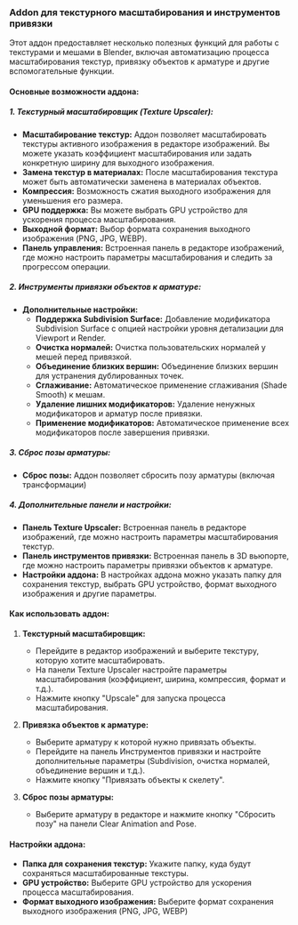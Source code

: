 ### **Addon для текстурного масштабирования и инструментов привязки**

Этот аддон предоставляет несколько полезных функций для работы с текстурами и мешами в Blender, включая автоматизацию процесса масштабирования текстур, привязку объектов к арматуре и другие вспомогательные функции.

#### **Основные возможности аддона:**

##### **1. Текстурный масштабировщик (Texture Upscaler):**
- **Масштабирование текстур:** Аддон позволяет масштабировать текстуры активного изображения в редакторе изображений. Вы можете указать коэффициент масштабирования или задать конкретную ширину для выходного изображения.
- **Замена текстур в материалах:** После масштабирования текстура может быть автоматически заменена в материалах объектов.
- **Компрессия:** Возможность сжатия выходного изображения для уменьшения его размера.
- **GPU поддержка:** Вы можете выбрать GPU устройство для ускорения процесса масштабирования.
- **Выходной формат:** Выбор формата сохранения выходного изображения (PNG, JPG, WEBP).
- **Панель управления:** Встроенная панель в редакторе изображений, где можно настроить параметры масштабирования и следить за прогрессом операции.

##### **2. Инструменты привязки объектов к арматуре:**
- **Дополнительные настройки:**
  - **Поддержка Subdivision Surface:** Добавление модификатора Subdivision Surface с опцией настройки уровня детализации для Viewport и Render.
  - **Очистка нормалей:** Очистка пользовательских нормалей у мешей перед привязкой.
  - **Объединение близких вершин:** Объединение близких вершин для устранения дублированных точек.
  - **Сглаживание:** Автоматическое применение сглаживания (Shade Smooth) к мешам.
  - **Удаление лишних модификаторов:** Удаление ненужных модификаторов и арматур после привязки.
  - **Применение модификаторов:** Автоматическое применение всех модификаторов после завершения привязки.

##### **3. Сброс позы арматуры:**
- **Сброс позы:** Аддон позволяет сбросить позу арматуры (включая трансформации)

##### **4. Дополнительные панели и настройки:**
- **Панель Texture Upscaler:** Встроенная панель в редакторе изображений, где можно настроить параметры масштабирования текстур.
- **Панель инструментов привязки:** Встроенная панель в 3D вьюпорте, где можно настроить параметры привязки объектов к арматуре.
- **Настройки аддона:** В настройках аддона можно указать папку для сохранения текстур, выбрать GPU устройство, формат выходного изображения и другие параметры.

#### **Как использовать аддон:**

1. **Текстурный масштабировщик:**
   - Перейдите в редактор изображений и выберите текстуру, которую хотите масштабировать.
   - На панели Texture Upscaler настройте параметры масштабирования (коэффициент, ширина, компрессия, формат и т.д.).
   - Нажмите кнопку "Upscale" для запуска процесса масштабирования.

2. **Привязка объектов к арматуре:**
   - Выберите арматуру к которой нужно привязать объекты.
   - Перейдите на панель Инструментов привязки и настройте дополнительные параметры (Subdivision, очистка нормалей, объединение вершин и т.д.).
   - Нажмите кнопку "Привязать объекты к скелету".

3. **Сброс позы арматуры:**
   - Выберите арматуру в редакторе и нажмите кнопку "Сбросить позу" на панели Clear Animation and Pose.

#### **Настройки аддона:**
- **Папка для сохранения текстур:** Укажите папку, куда будут сохраняться масштабированные текстуры.
- **GPU устройство:** Выберите GPU устройство для ускорения процесса масштабирования.
- **Формат выходного изображения:** Выберите формат сохранения выходного изображения (PNG, JPG, WEBP)
